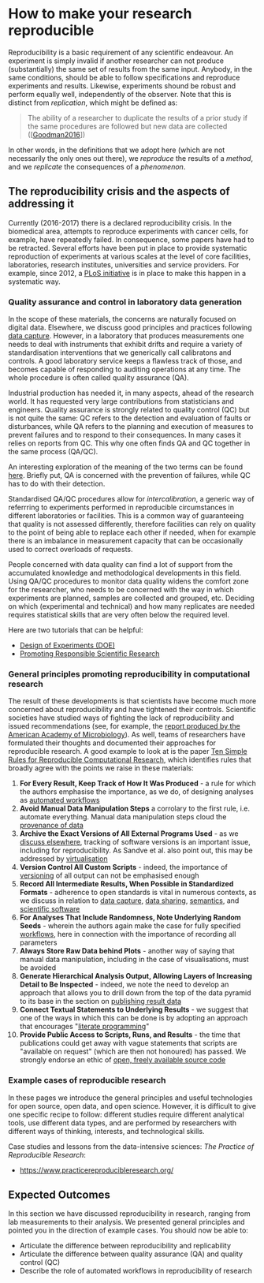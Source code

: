 How to make your research reproducible
======================================
Reproducibility is a basic requirement of any scientific endeavour. An experiment is simply invalid if another researcher can not produce (substantially) the same set of results from the same input. Anybody, in the same conditions, should be able to follow specifications and reproduce experiments and results. Likewise, experiments shound be robust and perform equally well, independently of the observer. Note that this is distinct from _replication_, which might be defined as:
> The ability of a researcher to duplicate the results of a prior study if the same procedures are followed but new data are collected ([[Goodman2016](../REFERENCES#Goodman2016)])

In other words, in the definitions that we adopt here (which are not necessarily the only ones out there), we _reproduce_ the results of a _method_, and we _replicate_ the consequences of a _phenomenon_.

The reproducibility crisis and the aspects of addressing it
-----------------------------------------------------------
Currently (2016-2017) there is a declared reproducibility crisis. In the biomedical area, attempts to reproduce experiments with cancer cells, for example, have repeatedly failed. In consequence, some papers have had to be retracted. Several efforts have been put in place to provide systematic reproduction of experiments at various scales at the level of core facilities, laboratories, research institutes, universities and service providers. For example, since 2012, a [PLoS initiative](http://blogs.plos.org/everyone/2012/08/14/plos-one-launches-reproducibility-initiative/) is in place to make this happen in a systematic way.

### Quality assurance and control in laboratory data generation
In the scope of these materials, the concerns are naturally focused on digital data. Elsewhere, we discuss good principles and practices following [data capture](../DATA_CAPTURE). However, in a laboratory that produces measurements one needs to deal with instruments that exhibit drifts and require a variety of standardisation interventions that we generically call calibratons and controls. A good laboratory service keeps a flawless track of those, and becomes capable of responding to auditing operations at any time. The whole procedure is often called quality assurance (QA). 

Industrial production has needed it, in many aspects, ahead of the research world. It has requested very large contributions from statisticians and engineers. Quality assurance is strongly related to quality control (QC) but is not quite the same: QC refers to the detection and evaluation of faults or disturbances, while QA refers to the planning and execution of measures to prevent failures and to respond to their consequences. In many cases it relies on reports from QC. This why one often finds QA and QC together in the same process (QA/QC). 

An interesting exploration of the meaning of the two terms can be found [here](http://www.onquality.info/2011/10/difference-between-qa-and-qc.html/). Briefly put, QA is concerned with the prevention of failures, while QC has to do with their detection.

Standardised QA/QC procedures allow for _intercalibration_, a generic way of referrring to experiments performed in reproducible circumstances in different laboratories or facilities. This is a common way of guaranteeing that quality is not assessed differently, therefore facilities can rely on quality to the point of being able to replace each other if needed, when for example there is an imbalance in measurement capacity that can be occasionally used to correct overloads of requests.

People concerned with data quality can find a lot of support from the accumulated knowledge and methodological developments in this field. Using QA/QC procedures to monitor data quality widens the comfort zone for the researcher, who needs to be concerned with the way in which experiments are planned, samples are collected and grouped, etc. Deciding on which (experimental and technical) and how many replicates are needed requires statistical skills that are very often below the required level.  

Here are two tutorials that can be helpful:

- [Design of Experiments (DOE)](https://www.moresteam.com/toolbox/design-of-experiments.cfm)
- [Promoting Responsible Scientific Research](https://www.asm.org/index.php/colloquium-reports/item/4510-promoting-responsible-scientific-research)

### General principles promoting reproducibility in computational research
The result of these developments is that scientists have become much more concerned about reproducibility and have tightened their controls. Scientific societies have studied ways of fighting the lack of reproducibility and issued recommendations (see, for example, the [report produced by the American Academy of Microbiology](https://www.asm.org/index.php/colloquium-reports/item/4510-promoting-responsible-scientific-research)). As well, teams of researchers have formulated their thoughts and documented their approaches for reproducible research. A good example to look at is the paper [Ten Simple Rules for Reproducible Computational Research](../REFERENCES#Sandve2013), which identifies rules that broadly agree with the points we raise in these materials:

1. **For Every Result, Keep Track of How It Was Produced** - a rule for which the authors emphasise the importance, as we do, of designing analyses as [automated workflows](../WORKFLOWS)
2. **Avoid Manual Data Manipulation Steps** a corrolary to the first rule, i.e. automate everything. Manual data manipulation steps cloud the [provenance of data](../DATA_CAPTURE#data-provenance)
3. **Archive the Exact Versions of All External Programs Used** - as we [discuss elsewhere](../VERSIONING#version-numbers), tracking of software versions is an important issue, including for reproducibility. As Sandve et al. also point out, this may be addressed by [virtualisation](../WORKFLOWS#sharing-and-re-use)
4. **Version Control All Custom Scripts** - indeed, the importance of [versioning](../VERSIONING) of all output can not be emphasised enough
5. **Record All Intermediate Results, When Possible in Standardized Formats** - adherence to open standards is vital in numerous contexts, as we discuss in relation to [data capture](../DATA_CAPTURE#minimal-information-standards), [data sharing](../DATA_SHARING#the-fair-guiding-principles), [semantics](../SEMANTICS), and [scientific software](../SCIENTIFIC_SOFTWARE)
6. **For Analyses That Include Randomness, Note Underlying Random Seeds** - wherein the authors again make the case for fully specified [workflows](../WORKFLOWS#workflow-tools), here in connection with the importance of recording all parameters
7. **Always Store Raw Data behind Plots** - another way of saying that manual data manipulation, including in the case of visualisations, must be avoided
8. **Generate Hierarchical Analysis Output, Allowing Layers of Increasing Detail to Be Inspected** - indeed, we note the need to develop an approach that allows you to drill down from the top of the data pyramid to its base in the section on [publishing result data](../DATA_SHARING#publishing-result-data)
9. **Connect Textual Statements to Underlying Results** - we suggest that one of the ways in which this can be done is by adopting an approach that encourages "[literate programming](../SCIENTIFIC_SOFTWARE#literate-programming)"
10. **Provide Public Access to Scripts, Runs, and Results** - the time that publications could get away with vague statements that scripts are "available on request" (which are then not honoured) has passed. We strongly endorse an ethic of [open, freely available source code](../SCIENTIFIC_SOFTWARE#working-with-others)

### Example cases of reproducible research
In these pages we introduce the general principles and useful technologies for open source, open data, and open science. However, it is difficult to give one specific recipe to follow: different studies require different analytical tools, use different data types, and are performed by researchers with different ways of thinking, interests, and technological skills.

Case studies and lessons from the data-intensive sciences: _The Practice of Reproducible Research_:

- https://www.practicereproducibleresearch.org/

Expected Outcomes
-----------------
In this section we have discussed reproducibility in research, ranging from lab measurements to their analysis. We presented general principles and pointed you in the direction of example cases. You should now be able to:
- Articulate the difference between reproducibility and replicability
- Articulate the difference between quality assurance (QA) and quality control (QC)
- Describe the role of automated workflows in reproducibility of research

